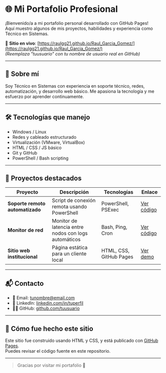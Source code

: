 # 🌐 Mi Portafolio Profesional

¡Bienvenido/a a mi portafolio personal desarrollado con GitHub Pages!  
Aquí muestro algunos de mis proyectos, habilidades y experiencia como Técnico en Sistemas.

🔗 **Sitio en vivo**: [https://raulgg21.github.io/Raul_Garcia_Gomez/](https://raulgg21.github.io/Raul_Garcia_Gomez/)  
_(Reemplaza "tuusuario" con tu nombre de usuario real en GitHub)_

---

## 🧠 Sobre mí

Soy Técnico en Sistemas con experiencia en soporte técnico, redes, automatización, y desarrollo web básico. Me apasiona la tecnología y me esfuerzo por aprender continuamente.

---

## 🛠️ Tecnologías que manejo

- Windows / Linux
- Redes y cableado estructurado
- Virtualización (VMware, VirtualBox)
- HTML / CSS / JS básico
- Git y GitHub
- PowerShell / Bash scripting

---

## 🚀 Proyectos destacados

| Proyecto | Descripción | Tecnologías | Enlace |
|---------|-------------|-------------|--------|
| **Soporte remoto automatizado** | Script de conexión remota usando PowerShell | PowerShell, PSExec | [Ver código](https://github.com/tuusuario/proyecto1) |
| **Monitor de red** | Monitor de latencia entre nodos con logs automáticos | Bash, Ping, Cron | [Ver código](https://github.com/tuusuario/proyecto2) |
| **Sitio web institucional** | Página estática para un cliente local | HTML, CSS, GitHub Pages | [Ver demo](https://tuusuario.github.io/proyecto3) |

---

## 📬 Contacto

- 📧 Email: tunombre@email.com  
- 💼 LinkedIn: [linkedin.com/in/tuperfil](https://linkedin.com/in/tuperfil)  
- 🧑‍💻 GitHub: [github.com/tuusuario](https://github.com/tuusuario)

---

## 📌 Cómo fue hecho este sitio

Este sitio fue construido usando HTML y CSS, y está publicado con [GitHub Pages](https://pages.github.com/).  
Puedes revisar el código fuente en este repositorio.

---

> Gracias por visitar mi portafolio 🙌
